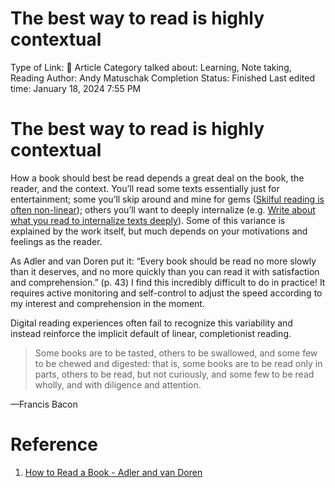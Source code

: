 # The best way to read is highly contextual

Type of Link: 📝 Article
Category talked about: Learning, Note taking, Reading
Author: Andy Matuschak
Completion Status: Finished
Last edited time: January 18, 2024 7:55 PM

# **The best way to read is highly contextual**

How a book should best be read depends a great deal on the book, the reader, and the context. You’ll read some texts essentially just for entertainment; some you’ll skip around and mine for gems ([Skilful reading is often non-linear](Skilful%20reading%20is%20often%20non-linear.md)); others you’ll want to deeply internalize (e.g. [Write about what you read to internalize texts deeply](Write%20about%20what%20you%20read%20to%20internalize%20texts%20deeply.md)). Some of this variance is explained by the work itself, but much depends on your motivations and feelings as the reader. 

As Adler and van Doren put it: “Every book should be read no more slowly than it deserves, and no more quickly than you can read it with satisfaction and comprehension.” (p. 43) I find this incredibly difficult to do in practice! It requires active monitoring and self-control to adjust the speed according to my interest and comprehension in the moment.

Digital reading experiences often fail to recognize this variability and instead reinforce the implicit default of linear, completionist reading.

> Some books are to be tasted, others to be swallowed, and some few to be chewed and digested: that is, some books are to be read only in parts, others to be read, but not curiously, and some few to be read wholly, and with diligence and attention.
> 

—Francis Bacon

# Reference

1. [How to Read a Book - Adler and van Doren](How%20to%20Read%20a%20Book%20-%20Adler%20and%20van%20Doren.md)